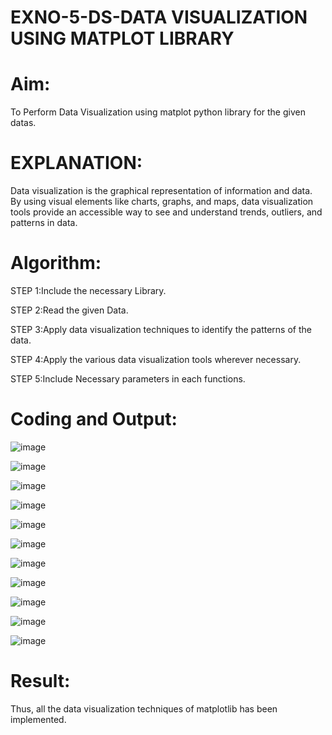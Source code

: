 # EXNO-5-DS-DATA VISUALIZATION USING MATPLOT LIBRARY

# Aim:
  To Perform Data Visualization using matplot python library for the given datas.

# EXPLANATION:
Data visualization is the graphical representation of information and data. By using visual elements like charts, graphs, and maps, data visualization tools provide an accessible way to see and understand trends, outliers, and patterns in data.

# Algorithm:
STEP 1:Include the necessary Library.

STEP 2:Read the given Data.

STEP 3:Apply data visualization techniques to identify the patterns of the data.

STEP 4:Apply the various data visualization tools wherever necessary.

STEP 5:Include Necessary parameters in each functions.

# Coding and Output:

![image](https://github.com/keerthanapillaram/EXNO-5-DS/assets/145743072/0f2fc2e9-bb09-4788-bc76-24ef74544079)

![image](https://github.com/keerthanapillaram/EXNO-5-DS/assets/145743072/a03dbdbb-4066-4abb-8f38-f6267660bb0e)

![image](https://github.com/keerthanapillaram/EXNO-5-DS/assets/145743072/fc04f76a-c62e-4e17-bd7f-470aff873b45)

![image](https://github.com/keerthanapillaram/EXNO-5-DS/assets/145743072/7924056f-22a9-456c-8b1c-0205f4047ac4)

![image](https://github.com/keerthanapillaram/EXNO-5-DS/assets/145743072/7884db77-2ff6-47e1-b0be-dc7373f6c19b)

![image](https://github.com/keerthanapillaram/EXNO-5-DS/assets/145743072/b5fb5afa-15fd-4068-ab0c-4281e9fc9b1b)

![image](https://github.com/keerthanapillaram/EXNO-5-DS/assets/145743072/618c4cd9-e522-4575-8514-d11906bd81ee)

![image](https://github.com/keerthanapillaram/EXNO-5-DS/assets/145743072/bd55fcc4-7ab4-4c6f-ab70-fd0a2d902089)

![image](https://github.com/keerthanapillaram/EXNO-5-DS/assets/145743072/abb5f177-9682-407d-9a47-8a0487e074e0)

![image](https://github.com/keerthanapillaram/EXNO-5-DS/assets/145743072/d536a5c7-df92-49b8-8024-b75d02f4788f)

![image](https://github.com/keerthanapillaram/EXNO-5-DS/assets/145743072/fa10b869-490c-47d5-8d8a-708b42c59c22)

# Result:

Thus, all the data visualization techniques of matplotlib has been implemented.
